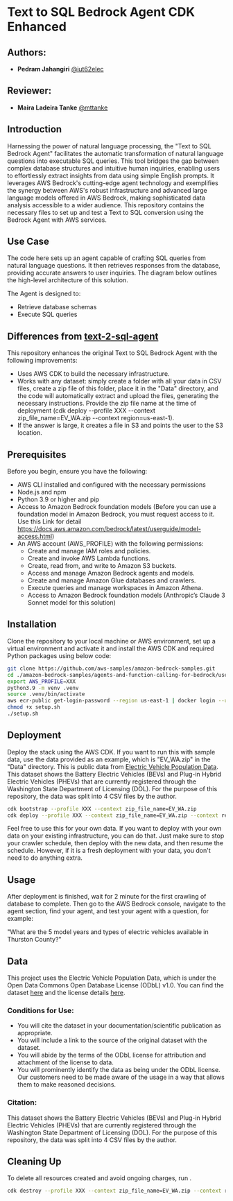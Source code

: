# Text to SQL Bedrock Agent CDK Enhanced

## Authors:
- **Pedram Jahangiri** [@iut62elec](https://github.com/iut62elec)

## Reviewer:
- **Maira Ladeira Tanke** [@mttanke](https://github.com/mttanke)

## Introduction
Harnessing the power of natural language processing, the "Text to SQL Bedrock Agent" facilitates the automatic transformation of natural language questions into executable SQL queries. This tool bridges the gap between complex database structures and intuitive human inquiries, enabling users to effortlessly extract insights from data using simple English prompts. It leverages AWS Bedrock's cutting-edge agent technology and exemplifies the synergy between AWS's robust infrastructure and advanced large language models offered in AWS Bedrock, making sophisticated data analysis accessible to a wider audience. This repository contains the necessary files to set up and test a Text to SQL conversion using the Bedrock Agent with AWS services.

## Use Case
The code here sets up an agent capable of crafting SQL queries from natural language questions. It then retrieves responses from the database, providing accurate answers to user inquiries. The diagram below outlines the high-level architecture of this solution.

The Agent is designed to:
- Retrieve database schemas
- Execute SQL queries

## Differences from [text-2-sql-agent](https://github.com/aws-samples/amazon-bedrock-samples/tree/main/agents-and-function-calling/bedrock-agents/use-case-examples/text-2-sql-agent)


This repository enhances the original Text to SQL Bedrock Agent with the following improvements:

- Uses AWS CDK to build the necessary infrastructure.
- Works with any dataset: simply create a folder with all your data in CSV files, create a zip file of this folder, place it in the "Data" directory, and the code will automatically extract and upload the files, generating the necessary instructions. Provide the zip file name at the time of deployment (cdk deploy --profile XXX --context zip_file_name=EV_WA.zip --context region=us-east-1).
- If the answer is large, it creates a file in S3 and points the user to the S3 location.




## Prerequisites
Before you begin, ensure you have the following:
- AWS CLI installed and configured with the necessary permissions
- Node.js and npm
- Python 3.9 or higher and pip
- Access to Amazon Bedrock foundation models (Before you can use a foundation model in Amazon Bedrock, you must request access to it. Use this Link for detail https://docs.aws.amazon.com/bedrock/latest/userguide/model-access.html)
- An AWS account (AWS_PROFILE) with the following permissions:
  - Create and manage IAM roles and policies.
  - Create and invoke AWS Lambda functions.
  - Create, read from, and write to Amazon S3 buckets.
  - Access and manage Amazon Bedrock agents and models.
  - Create and manage Amazon Glue databases and crawlers.
  - Execute queries and manage workspaces in Amazon Athena.
  - Access to Amazon Bedrock foundation models (Anthropic’s Claude 3 Sonnet model for this solution)



## Installation
Clone the repository to your local machine or AWS environment, set up a virtual environment and activate it and install the AWS CDK and required Python packages using below code:

```bash
git clone https://github.com/aws-samples/amazon-bedrock-samples.git
cd ./amazon-bedrock-samples/agents-and-function-calling-for-bedrock/use-case-examples/text-2-sql-agent-cdk-enhanced
export AWS_PROFILE=XXX
python3.9 -m venv .venv
source .venv/bin/activate
aws ecr-public get-login-password --region us-east-1 | docker login --username AWS --password-stdin public.ecr.aws
chmod +x setup.sh
./setup.sh
```

## Deployment 
Deploy the stack using the AWS CDK. 
If you want to run this with sample data, use the data provided as an example, which is "EV_WA.zip" in the "Data" directory. This is public data from [Electric Vehicle Population Data](https://catalog.data.gov/dataset/electric-vehicle-population-data). This dataset shows the Battery Electric Vehicles (BEVs) and Plug-in Hybrid Electric Vehicles (PHEVs) that are currently registered through the Washington State Department of Licensing (DOL). For the purpose of this repository, the data was split into 4 CSV files by the author. 

```bash
cdk bootstrap --profile XXX --context zip_file_name=EV_WA.zip
cdk deploy --profile XXX --context zip_file_name=EV_WA.zip --context region=us-east-1
```

Feel free to use this for your own data. If you want to deploy with your own data on your existing infrastructure, you can do that. Just make sure to stop your crawler schedule, then deploy with the new data, and then resume the schedule. However, if it is a fresh deployment with your data, you don't need to do anything extra.

## Usage
After deployment is finished, wait for 2 minute for the first crawling of database to complete. Then go to the AWS Bedrock console, navigate to the agent section, find your agent, and test your agent with a question, for example:

"What are the 5 model years and types of electric vehicles available in Thurston County?"

## Data
This project uses the Electric Vehicle Population Data, which is under the Open Data Commons Open Database License (ODbL) v1.0. You can find the dataset [here](https://catalog.data.gov/dataset/electric-vehicle-population-data) and the license details [here](https://opendatacommons.org/licenses/odbl/1-0/).

### Conditions for Use:
- You will cite the dataset in your documentation/scientific publication as appropriate.
- You will include a link to the source of the original dataset with the dataset.
- You will abide by the terms of the ODbL license for attribution and attachment of the license to data.
- You will prominently identify the data as being under the ODbL license. Our customers need to be made aware of the usage in a way that allows them to make reasoned decisions.


### Citation:
This dataset shows the Battery Electric Vehicles (BEVs) and Plug-in Hybrid Electric Vehicles (PHEVs) that are currently registered through the Washington State Department of Licensing (DOL). For the purpose of this repository, the data was split into 4 CSV files by the author. 


## Cleaning Up

To delete all resources created and avoid ongoing charges, run .

```bash
cdk destroy --profile XXX --context zip_file_name=EV_WA.zip --context region=us-east-1
```